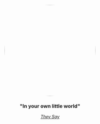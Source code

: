 <p align="center">
  <img src="https://media1.giphy.com/media/13HgwGsXF0aiGY/giphy.gif" width="300" style="border-radius:50%;"/>
</p>

<h3 align="center">"In your own little world"</h1>
<p align="center">
  <i><u>They Say</u></i>
</p>
